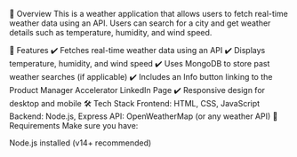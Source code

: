 📌 Overview
This is a weather application that allows users to fetch real-time weather data using an API. Users can search for a city and get weather details such as temperature, humidity, and wind speed.

🚀 Features
✔️ Fetches real-time weather data using an API
✔️ Displays temperature, humidity, and wind speed
✔️ Uses MongoDB to store past weather searches (if applicable)
✔️ Includes an Info button linking to the Product Manager Accelerator LinkedIn Page
✔️ Responsive design for desktop and mobile
🛠️ Tech Stack
Frontend: HTML, CSS, JavaScript
Backend: Node.js, Express
API: OpenWeatherMap (or any weather API)
📜 Requirements
Make sure you have:

Node.js installed (v14+ recommended)
